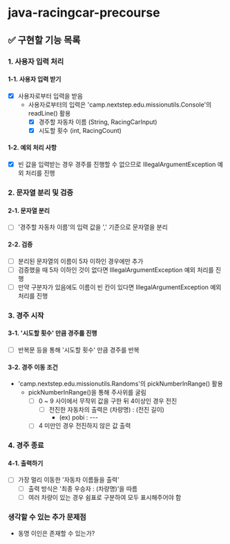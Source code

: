# java-racingcar-precourse

## ✅ 구현할 기능 목록

### 1. 사용자 입력 처리
#### 1-1. 사용자 입력 받기
- [x] 사용자로부터 입력을 받음
  - 사용자로부터의 입력은 'camp.nextstep.edu.missionutils.Console'의 readLine() 활용
    - [x] 경주할 자동차 이름 (String, RacingCarInput)
    - [x] 시도할 횟수 (int, RacingCount)
#### 1-2. 예외 처리 사항
- [x] 빈 값을 입력받는 경우 경주를 진행할 수 없으므로 IllegalArgumentException 예외 처리를 진행

### 2. 문자열 분리 및 검증
#### 2-1. 문자열 분리
- [ ] '경주할 자동차 이름'의 입력 값을 ',' 기준으로 문자열을 분리
#### 2-2. 검증
- [ ] 분리된 문자열의 이름이 5자 이하인 경우에만 추가
- [ ] 검증했을 때 5자 이하인 것이 없다면 IllegalArgumentException 예외 처리를 진행
- [ ] 만약 구분자가 있음에도 이름이 빈 칸이 있다면 IllegalArgumentException 예외 처리를 진행

### 3. 경주 시작
#### 3-1. '시도할 횟수' 만큼 경주를 진행
- [ ] 반복문 등을 통해 '시도할 횟수' 만큼 경주를 반복
#### 3-2. 경주 이동 조건
- 'camp.nextstep.edu.missionutils.Randoms'의 pickNumberInRange() 활용
  - pickNumberInRange()을 통해 주사위를 굴림
    - [ ] 0 ~ 9 사이에서 무작위 값을 구한 뒤 4이상인 경우 전진
      - [ ] 전진한 자동차의 출력은 (차량명) : (전진 길이)
        - (ex) pobi : ---
    - [ ] 4 미만인 경우 전진하지 않은 값 출력

### 4. 경주 종료
#### 4-1. 출력하기
- [ ] 가장 멀리 이동한 '자동차 이름들을 출력'
  - [ ] 출력 방식은 '최종 우승자 : (차량명)'을 따름
  - [ ] 여러 차량이 있는 경우 쉼표로 구분하여 모두 표시해주어야 함

### 생각할 수 있는 추가 문제점
- 동명 이인은 존재할 수 있는가?